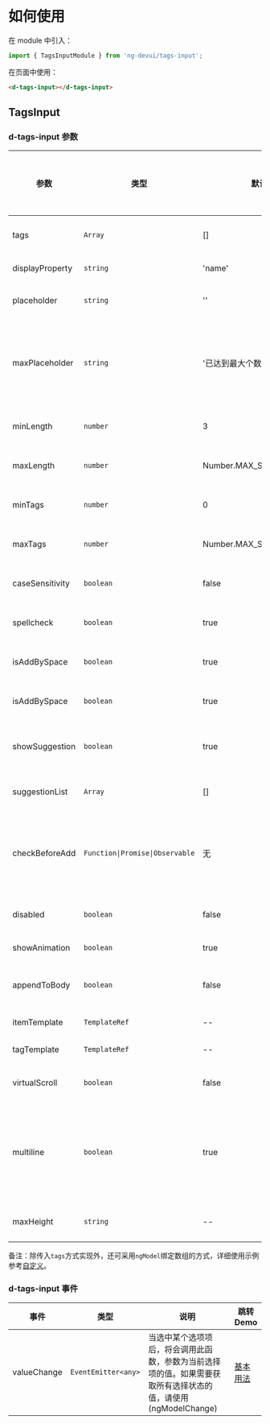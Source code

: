 # 如何使用

在 module 中引入：

```ts
import { TagsInputModule } from 'ng-devui/tags-input';
```

在页面中使用：

```html
<d-tags-input></d-tags-input>
```

## TagsInput

### d-tags-input 参数

| 参数            | 类型                            | 默认                    | 说明                                                                                                  | 跳转 Demo                       | 全局配置项 |
| --------------- | ------------------------------- | ----------------------- | ----------------------------------------------------------------------------------------------------- | ------------------------------- | ---------- |
| tags            | `Array`                         | []                      | 必选，记录输入的标签和选择的标签列表                                                                  | [基本用法](demo#basic-usage)    |
| displayProperty | `string`                        | 'name'                  | 可选，列表项使用的属性名                                                                              | [基本用法](demo#basic-usage)    |
| placeholder     | `string`                        | ''                      | 可选，输入框的 placeholder                                                                            | [基本用法](demo#basic-usage)    |
| maxPlaceholder  | `string`                        | '已达到最大个数：'      | 可选，当输入标签达到最大个数时输入框的 placeholder，设置为空字符串时不显示                            |                                 |
| minLength       | `number`                        | 3                       | 可选，输入标签内容的最小长度                                                                          | [基本用法](demo#basic-usage)    |
| maxLength       | `number`                        | Number.MAX_SAFE_INTEGER | 可选，输入标签内容的最大长度                                                                          | [基本用法](demo#basic-usage)    |
| minTags         | `number`                        | 0                       | 可选，可输入标签的最小个数                                                                            | [基本用法](demo#basic-usage)    |
| maxTags         | `number`                        | Number.MAX_SAFE_INTEGER | 可选，可输入标签的最大个数                                                                            | [基本用法](demo#basic-usage)    |
| caseSensitivity | `boolean`                       | false                   | 可选，大小写敏感，默认忽略大小写                                                                      | [基本用法](demo#basic-usage)    |            |
| spellcheck      | `boolean`                       | true                    | 可选，input 输入框是否开启拼写检查的                                                                  | [基本用法](demo#basic-usage)    |            |
| isAddBySpace    | `boolean`                       | true                    | 可选，是否支持空格键输入标签                                                                          | [基本用法](demo#basic-usage)    |            |
| isAddBySpace    | `boolean`                       | true                    | 可选，是否支持空格键输入标签                                                                          | [基本用法](demo#basic-usage)    |            |
| showSuggestion  | `boolean`                       | true                    | 可选，是否不显示下拉列表，只能通过输入添加标签                                                        | [基本用法](demo#basic-usage)    |            |
| suggestionList  | `Array`                         | []                      | 可选，下拉选项，默认可选择的标签列表                                                                  | [基本用法](demo#basic-usage)    |
| checkBeforeAdd  | `Function\|Promise\|Observable` | 无                      | 可选，自定义校验函数，类型为(newTag: string) => boolean 或者 Promise<boolean>或者 Observable<boolean> | [自定义](demo#customize)        |
| disabled        | `boolean`                       | false                   | 可选，disabled 灰化状态                                                                               | [基本用法](demo#basic-usage)    |
| showAnimation   | `boolean`                       | true                    | 可选，是否开启动画                                                                                    |                                 | ✔          |
| appendToBody    | `boolean`                       | false                   | 可选，下拉弹出是否 append to body                                                                     | [自定义](demo#customize)        |
| itemTemplate    | `TemplateRef`                   | --                      | 可选，自定义选项展示模板                                                                              | [自定义](demo#customize)        |
| tagTemplate     | `TemplateRef`                   | --                      | 可选，自定义标签展示模板                                                                              | [自定义](demo#customize)        |
| virtualScroll   | `boolean`                       | false                   | 可选，是否虚拟滚动，大数据量场景使用                                                                  | [虚拟滚动](demo#virtual-scroll) |
| multiline       | `boolean`                       | true                    | 可选，组件是否按两行显示。为 true 时配合 maxHeight 使用，可控制选中标签是否按多行显示                 | [基本用法](demo#basic-usage)    |
| maxHeight       | `string`                        | --                      | 可选，已选中标签容器最大高度                                                                          | [基本用法](demo#basic-usage)    |

备注：除传入`tags`方式实现外，还可采用`ngModel`绑定数组的方式，详细使用示例参考[自定义](demo#customize)。

### d-tags-input 事件

| 事件        | 类型                | 说明                                                                                                          | 跳转 Demo                    |
| ----------- | ------------------- | ------------------------------------------------------------------------------------------------------------- | ---------------------------- |
| valueChange | `EventEmitter<any>` | 当选中某个选项项后，将会调用此函数，参数为当前选择项的值。如果需要获取所有选择状态的值，请使用(ngModelChange) | [基本用法](demo#basic-usage) |
